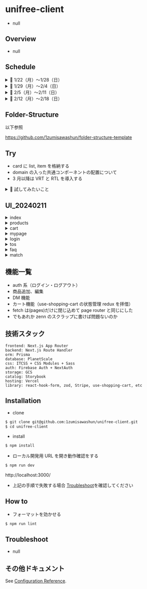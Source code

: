 # unifree-client

- null

## Overview

- null

## Schedule

<details>
<summary>🔷 1/22（月）〜1/28（日）</summary>

- ✅ 環境構築・基盤開発（リンター設定・ディレクトリ構成の考案・技術選定 etc）
- ✅ atoms・molecules 単位のコンポーネントの実装
- ✅ 最低限先方に見せられるだけの UI を整える
- ✅ Stripe で購入導線を整える（Stripe + use-shopping-cart）
- ✅ ログイン・ログアウト・ログイン中の状態管理を可能にする（FirebaseAuth・NextAuth）
- ✅ 基本的な sp 対応をする

</details>

<details>
<summary>🔷 1/29（月）〜2/4（日）</summary>

- ✅ 画像アップロードの機能の実装（GCS 連携）
- ✅ Product と User の CRUD 機能の実装
- ✅ UI のアップデート（トースト等）
- ✅ 全体的なコードのリファクタリング
- ✅ Prisma スキーマの骨子を作成

</details>

<details>
<summary>🔷 2/5（月）〜2/11（日）</summary>

- ✅ PlanetScale + Prisma を連携させて RDB を組む
- ✅ Prisma スキーマ作成
- ✅ DM 機能の実装
- ✅ Product, User, Match, Message の CRUD API 繋ぎ込み
- ✅ その他 UI 改修
- ✅ next-auth の改修（ログインユーザーで操作可能なバリデーションの実装）

</details>

<details>
<summary>🔷 2/12（月）〜2/18（日）</summary>

- Vercel へのデプロイ
- 異常系の UI 差し込み（Empty, Error）
- 入力バリデーションのハンドリング実装
- メッセージの通知機能（messages に read をつける:https://zenn.dev/catnose99/scraps/468bedaab6dbe3ecfcae）ということはヘッダーにベルアイコンを仕込む必要があるのか、headerのベルからマイページマッチに遷移させる
- ✅ 商品一覧の検索機能
- ✅ プロダクトカードの大学名の繋ぎ込み
- ✅ カートアイテムのリンク先改修、Card（List, Item）にまとめる
- ✅ Match をマイページに移行させる
- マッチした後の FixedFooter の disable にする
- フェッチ系の関数を hooks ディレクトリに移行する
- フェッチコンポーネントを Suspense でラップする、戦略的にどうするか検討する
- パネルコンポーネントをいい感じに使い回す（shape）
- どれをサムネイルにするのかの判定を実装する（images に isThumbnail をつける）、何もチェックがない場合は一番上の画像をサムネイルにする
- 再度 sp 画面の確認をする
- Zenn に記事を書いてエンジニアを募集する（今年の目標も視野に入れる）
- リポジトリをプライベートに変更する
- cloudflare でドメインを取る

</details>

## Folder-Structure

以下参照

https://github.com/1zumisawashun/folder-structure-template

## Try

- card に list, item を格納する
- domain の入った共通コンポーネントの配置について
- 3 月以降は VRT と RTL を導入する

<details>
<summary>🔶 試してみたいこと</summary>

- floating-ui でコンポーネントの改修
- cloudflare-images、もし難しそうなら gcs 使う
- テスト実装（RTL・VRT etc）
- 意識的な button コンポーネントの優先度決め

</details>

## UI_20240211

<details>
<summary>index</summary>

- index

![image](https://github.com/1zumisawashun/unifree-client/assets/65071534/0acfe14b-7520-4390-8616-2ed66a4bf769)

</details>

<details>
<summary>products</summary>

- products-list

![image](https://github.com/1zumisawashun/unifree-client/assets/65071534/61861852-bc61-4add-8611-7c3b038f591e)

- products-detail

![image](https://github.com/1zumisawashun/unifree-client/assets/65071534/5ed8d8c4-85be-4765-a5e7-1fe76f69c7dc)

![image](https://github.com/1zumisawashun/unifree-client/assets/65071534/a0eac003-673d-41d3-8f92-6e26c015b3e9)

- products-create

![image](https://github.com/1zumisawashun/unifree-client/assets/65071534/c87b6c1d-b670-41f3-ab73-360abb379b9e)

- products-edit

![image](https://github.com/1zumisawashun/unifree-client/assets/65071534/00c8d5eb-e0b5-488d-ae84-fb835210334a)

</details>

<details>
<summary>cart</summary>

- cart

![image](https://github.com/1zumisawashun/unifree-client/assets/65071534/12c4ba03-641e-4020-8d1b-411228f4c68a)

![image](https://github.com/1zumisawashun/unifree-client/assets/65071534/d79584be-8ba3-41ac-8a01-015889cd017f)

</details>

<details>
<summary>mypage</summary>

- mypage-post

![image](https://github.com/1zumisawashun/unifree-client/assets/65071534/b5637521-4f1a-4100-a588-d7f9b0cabc8e)

- mypage-history

![image](https://github.com/1zumisawashun/unifree-client/assets/65071534/a24ca930-dcc9-4c7a-ba6a-07aac36ba4d3)

- mypage-setting

![image](https://github.com/1zumisawashun/unifree-client/assets/65071534/86ef3b86-d0ec-4048-98e9-5c1aa8a3f68f)

![image](https://github.com/1zumisawashun/unifree-client/assets/65071534/7717d156-1aec-470f-b400-069588816e9a)

</details>

<details>
<summary>login</summary>

- login

![image](https://github.com/1zumisawashun/unifree-client/assets/65071534/c252b32b-2f91-48ac-b4bd-ac27426a727d)

</details>

<details>
<summary>tos</summary>

- tos

![image](https://github.com/1zumisawashun/unifree-client/assets/65071534/a42009d0-74ff-4cf4-ad55-754b3f4bfe89)

</details>

<details>
<summary>faq</summary>

- faq

![image](https://github.com/1zumisawashun/unifree-client/assets/65071534/d66f5d5d-4768-4b2e-8b10-7bc415a0d555)

</details>

<details>
<summary>match</summary>

- match list

![image](https://github.com/1zumisawashun/unifree-client/assets/65071534/6d0df88d-0fa5-4af7-aed2-96ce10f939ff)

- match detail

![image](https://github.com/1zumisawashun/unifree-client/assets/65071534/f9c4458e-1aaf-4d60-85d1-c04981991753)

</details>

## 機能一覧

- auth 系（ログイン・ログアウト）
- 商品追加、編集
- DM 機能
- カート機能（use-shopping-cart の状態管理 redux を拝借）
- fetch は(pages)だけに閉じ込めて page router と同じにした
- でもあれか zenn のスクラップに書けば問題ないのか

## 技術スタック

```
frontend: Next.js App Router
backend: Next.js Route Handler
orm: Prisma
database: PlanetScale
css: ITCSS + CSS Modules + Sass
auth: Firebase Auth + NextAuth
storage: GCS
catalog: Storybook
hosting: Vercel
library: react-hook-form, zod, Stripe, use-shopping-cart, etc
```

## Installation

- clone

```bash
$ git clone git@github.com:1zumisawashun/unifree-client.git
$ cd unifree-client
```

- install

```bash
$ npm install
```

- ローカル開発用 URL を開き動作確認をする

```bash
$ npm run dev
```

http://localhost:3000/

- 上記の手順で失敗する場合 [Troubleshoot](#Troubleshoot)を確認してください

## How to

- フォーマットを効かせる

```bash
$ npm run lint
```

## Troubleshoot

- null

## その他ドキュメント

See [Configuration Reference](https://cli.vuejs.org/config/).
